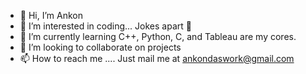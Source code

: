- 👋 Hi, I’m Ankon
- 👀 I’m interested in coding... Jokes apart 🤪
- 🌱 I’m currently learning C++, Python, C, and Tableau are my cores.
- 💞️ I’m looking to collaborate on projects
- 📫 How to reach me .... Just mail me at ankondaswork@gmail.com

<!---
01ankon01/01ankon01 is a ✨ special ✨ repository because its `README.md` (this file) appears on your GitHub profile.
You can click the Preview link to take a look at your changes.
--->
